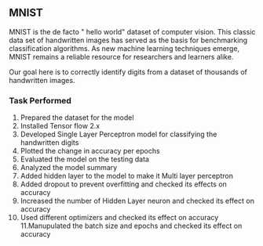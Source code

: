 ## MNIST
MNIST is the de facto " hello world" dataset of computer vision. This classic data set of handwritten images has served as the basis for benchmarking  classification algorithms. As new machine learning techniques emerge, MNIST remains a reliable resource for researchers and learners alike.

Our goal here is to correctly identify digits from a dataset of thousands of handwritten images.

### Task Performed
1. Prepared the dataset for the model
2. Installed Tensor flow 2.x
3. Developed Single Layer Perceptron model for classifying the handwritten digits
4. Plotted the change in accuracy per epochs
5. Evaluated the model on the testing data
6. Analyzed the model summary
7. Added hidden layer to the model to make it Multi layer perceptron
8. Added dropout to prevent overfitting and checked its effects on accuracy
9. Increased the number of Hidden Layer neuron and checked its effect on accuracy
10. Used different optimizers and checked its effect on accuracy
11.Manupulated the batch size and epochs and checked its effect on accuracy
